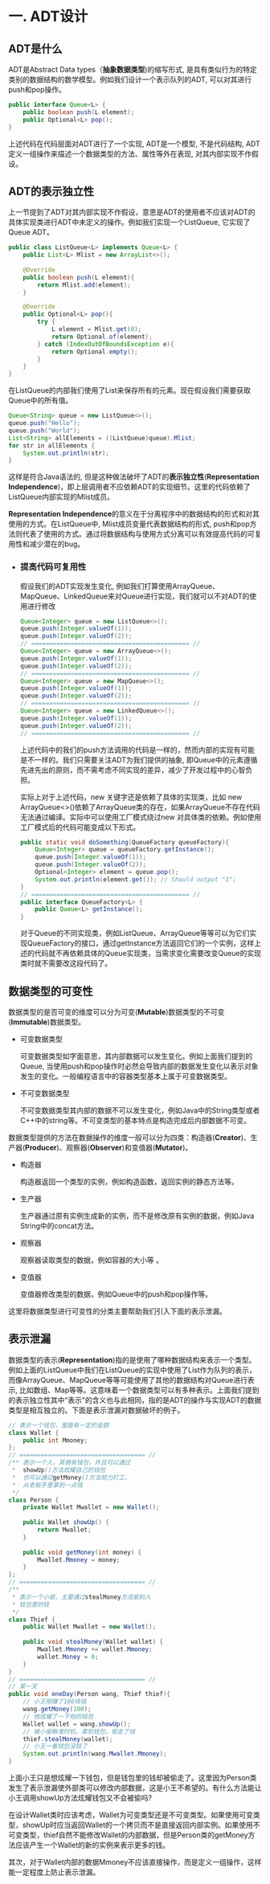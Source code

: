 # 一. ADT设计

## ADT是什么

ADT是Abstract Data types（**抽象数据类型**)的缩写形式, 是具有类似行为的特定类别的数据结构的数学模型。例如我们设计一个表示队列的ADT, 可以对其进行push和pop操作。

```java
public interface Queue<L> {
    public boolean push(L element);
    public Optional<L> pop();
}
```

上述代码在代码层面对ADT进行了一个实现, ADT是一个模型, 不是代码结构, ADT定义一组操作来描述一个数据类型的方法、属性等外在表现, 对其内部实现不作假设。

## ADT的表示独立性

上一节提到了ADT对其内部实现不作假设，意思是ADT的使用者不应该对ADT的具体实现类进行ADT中未定义的操作。例如我们实现一个ListQueue, 它实现了Queue ADT。

```java
public class ListQueue<L> implements Queue<L> {
    public List<L> Mlist = new ArrayList<>();
    
    @Override
    public boolean push(L element){
        return Mlist.add(element);
    }

    @Override
    public Optional<L> pop(){
        try {
            L element = Mlist.get(0);
            return Optional.of(element);
        } catch (IndexOutOfBoundsException e){
            return Optional.empty();
        }
    }
}
```

在ListQueue的内部我们使用了List<L>来保存所有的元素。现在假设我们需要获取Queue中的所有值。

```java
Queue<String> queue = new ListQueue<>();
queue.push("Hello");
queue.push("World");
List<String> allElements = ((ListQueue)queue).Mlist;
for str in allElements {
    System.out.println(str);
}
```

这样是符合Java语法的, 但是这种做法破坏了ADT的**表示独立性**(**Representation Independence**)，即上层调用者不应依赖ADT的实现细节。这里的代码依赖了ListQueue内部实现的Mlist成员。

**Representation Independence**的意义在于分离程序中的数据结构的形式和对其使用的方式。在ListQueue中, Mlist成员变量代表数据结构的形式, push和pop方法则代表了使用的方式。通过将数据结构与使用方式分离可以有效提高代码的可复用性和减少潜在的bug。

- ### 提高代码可复用性

  假设我们的ADT实现发生变化, 例如我们打算使用ArrayQueue、MapQueue、LinkedQueue来对Queue进行实现，我们就可以不对ADT的使用进行修改

  ```java
  Queue<Integer> queue = new ListQueue<>();
  queue.push(Integer.valueOf(1));
  queue.push(Integer.valueOf(2));
  // ============================================ //
  Queue<Integer> queue = new ArrayQueue<>();
  queue.push(Integer.valueOf(1));
  queue.push(Integer.valueOf(2));
  // ============================================ //
  Queue<Integer> queue = new MapQueue<>();
  queue.push(Integer.valueOf(1));
  queue.push(Integer.valueOf(2));
  // ============================================ //
  Queue<Integer> queue = new LinkedQueue<>();
  queue.push(Integer.valueOf(1));
  queue.push(Integer.valueOf(2));
  // ============================================ //
  ```

  上述代码中的我们的push方法调用的代码是一样的，然而内部的实现有可能是不一样的。我们只需要关注ADT为我们提供的抽象, 即Queue中的元素遵循先进先出的原则，而不需考虑不同实现的差异，减少了开发过程中的心智负担。

  实际上对于上述代码，new 关键字还是依赖了具体的实现类，比如 new ArrayQueue<>()依赖了ArrayQueue类的存在，如果ArrayQueue不存在代码无法通过编译。实际中可以使用工厂模式绕过new 对具体类的依赖。例如使用工厂模式后的代码可能变成以下形式。

  ```java
  public static void doSomething(QueueFactory queueFactory){
      Queue<Integer> queue = queueFactory.getInstance();
      queue.push(Integer.valueOf(1));
      queue.push(Integer.valueOf(2));
      Optional<Integer> element = queue.pop();
      System.out.println(element.get()); // Should output "1";
  }
  // ============================================ //
  public interface QueueFactory<L> {
      public Queue<L> getInstance();
  }
  ```

  对于Queue的不同实现类，例如ListQueue、ArrayQueue等等可以为它们实现QueueFactory的接口，通过getInstance方法返回它们的一个实例，这样上述的代码就不再依赖具体的Queue实现类，当需求变化需要改变Queue的实现类时就不需要改这段代码了。

## 数据类型的可变性

数据类型的是否可变的维度可以分为可变(**Mutable**)数据类型的不可变(**Immutable**)数据类型。

- 可变数据类型

  可变数据类型如字面意思，其内部数据可以发生变化。例如上面我们提到的Queue, 当使用push和pop操作时必然会导致内部的数据发生变化以表示对象发生的变化。一般编程语言中的容器类型基本上属于可变数据类型。

- 不可变数据类型

  不可变数据类型其内部的数据不可以发生变化，例如Java中的String类型或者C++中的string等。不可变类型的基本特点是构造完成后内部数据不可变。

数据类型提供的方法在数据操作的维度一般可以分为四类：构造器(**Creator**)、生产器(**Producer**)、观察器(**Observer**)和变值器(**Mutator**)。

- 构造器

  构造器返回一个类型的实例，例如构造函数，返回实例的静态方法等。

- 生产器

  生产器通过原有实例生成新的实例，而不是修改原有实例的数据，例如Java String中的concat方法。

- 观察器

  观察器读取类型的数据，例如容器的大小等 。

- 变值器

  变值器修改类型的数据，例如Queue中的push和pop操作等。

这里将数据类型进行可变性的分类主要帮助我们引入下面的表示泄漏。



## 表示泄漏

数据类型的表示(**Representation**)指的是使用了哪种数据结构来表示一个类型。例如上面的ListQueue中我们在ListQueue的实现中使用了List作为队列的表示，而像ArrayQueue、MapQueue等等可能使用了其他的数据结构对Queue进行表示, 比如数组、Map等等。这意味着一个数据类型可以有多种表示。上面我们提到的表示独立性其中“表示"的含义也与此相同，指的是ADT的操作与实现ADT的数据类型是相互独立的。下面是表示泄漏对数据破坏的例子。

```java
// 表示一个钱包，里面有一定的金额
class Wallet {
    public int Mmoney;
};
// =================================== //
/** 表示一个人，其拥有钱包，并且可以通过
 *  showUp()方法炫耀自己的钱包
 *  也可以通过getMoney()方法努力打工，
 *  从老板手里拿到一点钱
 */
class Person {
    private Wallet Mwallet = new Wallet();
    
    public Wallet showUp() {
        return Mwallet;
    }
    
    public void getMoney(int money) {
        Mwallet.Mmoney = money;
    }
};
// =================================== //
/**
 * 表示一个小偷，主要通过stealMoney方法偷别人
 * 钱包里的钱
 */
class Thief {
    public Wallet Mwallet = new Wallet();
    
    public void stealMoney(Wallet wallet) {
        Mwallet.Mmoney += wallet.Mmoney;
        wallet.Money = 0;
    }
}
// =================================== //
// 某一天
public void oneDay(Person wang, Thief thief){
    // 小王刚赚了100块钱
    wang.getMoney(100);
    // 他炫耀了一下他的钱包
    Wallet wallet = wang.showUp();
    // 被小偷瞅准时机，拿到钱包，偷走了钱
    thief.stealMoney(wallet);
    // 小王一看钱包没钱了
    System.out.println(wang.Mwallet.Mmoney);
}
```

上面小王只是想炫耀一下钱包，但是钱包里的钱却被偷走了。这里因为Person类发生了表示泄漏使外部类可以修改内部数据，这是小王不希望的。有什么方法能让小王调用showUp方法炫耀钱包又不会被偷吗?

在设计Wallet类时应该考虑，Wallet为可变类型还是不可变类型。如果使用可变类型，showUp时应当返回Wallet的一个拷贝而不是直接返回内部实例。如果使用不可变类型，thief自然不能修改Wallet的内部数据，但是Person类的getMoney方法应该产生一个Wallet的新的实例来表示更多的钱。

其次，对于Wallet内部的数据Mmoney不应该直接操作，而是定义一组操作，这样能一定程度上防止表示泄漏。
